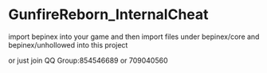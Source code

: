 # GunfireReborn_InternalCheat
import bepinex into your game and then import files under bepinex/core  and  bepinex/unhollowed into this project 

or just join QQ Group:854546689 or 709040560
